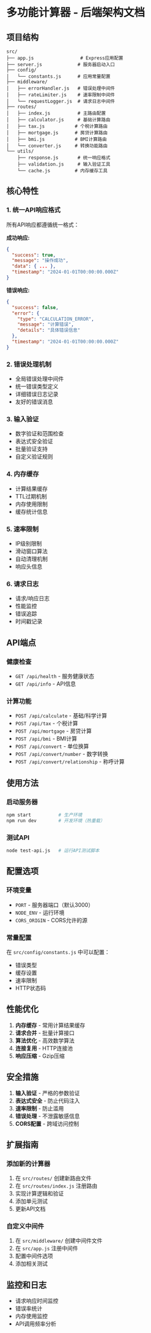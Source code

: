 # 多功能计算器 - 后端架构文档

## 项目结构

```
src/
├── app.js                 # Express应用配置
├── server.js             # 服务器启动入口
├── config/
│   └── constants.js      # 应用常量配置
├── middleware/
│   ├── errorHandler.js   # 错误处理中间件
│   ├── rateLimiter.js    # 速率限制中间件
│   └── requestLogger.js  # 请求日志中间件
├── routes/
│   ├── index.js          # 主路由配置
│   ├── calculator.js     # 基础计算路由
│   ├── tax.js           # 个税计算路由
│   ├── mortgage.js      # 房贷计算路由
│   ├── bmi.js           # BMI计算路由
│   └── converter.js     # 转换功能路由
└── utils/
    ├── response.js       # 统一响应格式
    ├── validation.js     # 输入验证工具
    └── cache.js         # 内存缓存工具
```

## 核心特性

### 1. 统一API响应格式

所有API响应都遵循统一格式：

**成功响应:**
```json
{
  "success": true,
  "message": "操作成功",
  "data": { ... },
  "timestamp": "2024-01-01T00:00:00.000Z"
}
```

**错误响应:**
```json
{
  "success": false,
  "error": {
    "type": "CALCULATION_ERROR",
    "message": "计算错误",
    "details": "具体错误信息"
  },
  "timestamp": "2024-01-01T00:00:00.000Z"
}
```

### 2. 错误处理机制

- 全局错误处理中间件
- 统一错误类型定义
- 详细错误日志记录
- 友好的错误消息

### 3. 输入验证

- 数字验证和范围检查
- 表达式安全验证
- 批量验证支持
- 自定义验证规则

### 4. 内存缓存

- 计算结果缓存
- TTL过期机制
- 内存使用限制
- 缓存统计信息

### 5. 速率限制

- IP级别限制
- 滑动窗口算法
- 自动清理机制
- 响应头信息

### 6. 请求日志

- 请求/响应日志
- 性能监控
- 错误追踪
- 时间戳记录

## API端点

### 健康检查
- `GET /api/health` - 服务健康状态
- `GET /api/info` - API信息

### 计算功能
- `POST /api/calculate` - 基础/科学计算
- `POST /api/tax` - 个税计算
- `POST /api/mortgage` - 房贷计算
- `POST /api/bmi` - BMI计算
- `POST /api/convert` - 单位换算
- `POST /api/convert/number` - 数字转换
- `POST /api/convert/relationship` - 称呼计算

## 使用方法

### 启动服务器
```bash
npm start          # 生产环境
npm run dev        # 开发环境（热重载）
```

### 测试API
```bash
node test-api.js   # 运行API测试脚本
```

## 配置选项

### 环境变量
- `PORT` - 服务器端口（默认3000）
- `NODE_ENV` - 运行环境
- `CORS_ORIGIN` - CORS允许的源

### 常量配置
在 `src/config/constants.js` 中可以配置：
- 错误类型
- 缓存设置
- 速率限制
- HTTP状态码

## 性能优化

1. **内存缓存** - 常用计算结果缓存
2. **请求合并** - 批量计算接口
3. **算法优化** - 高效数学算法
4. **连接复用** - HTTP连接池
5. **响应压缩** - Gzip压缩

## 安全措施

1. **输入验证** - 严格的参数验证
2. **表达式安全** - 防止代码注入
3. **速率限制** - 防止滥用
4. **错误处理** - 不泄露敏感信息
5. **CORS配置** - 跨域访问控制

## 扩展指南

### 添加新的计算器

1. 在 `src/routes/` 创建新路由文件
2. 在 `src/routes/index.js` 注册路由
3. 实现计算逻辑和验证
4. 添加单元测试
5. 更新API文档

### 自定义中间件

1. 在 `src/middleware/` 创建中间件文件
2. 在 `src/app.js` 注册中间件
3. 配置中间件选项
4. 添加相关测试

## 监控和日志

- 请求响应时间监控
- 错误率统计
- 内存使用监控
- API调用频率分析